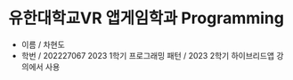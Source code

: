 # 유한대학교VR 앱게임학과 Programming
* 이름 / 차현도
* 학번 / 202227067
2023 1학기 프로그래밍 패턴 / 2023 2학기 하이브리드앱 강의에서 사용

